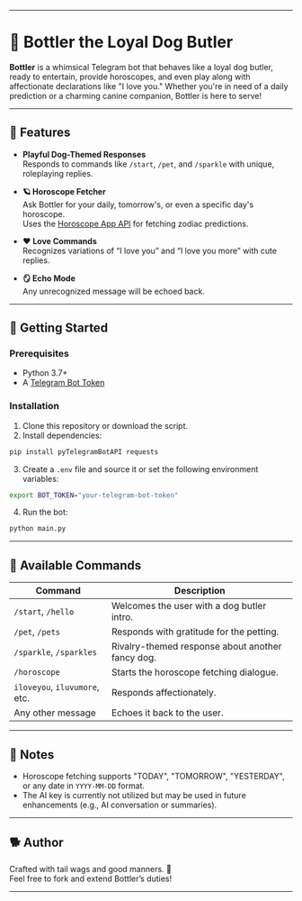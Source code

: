 
---

# 🐾 Bottler the Loyal Dog Butler

**Bottler** is a whimsical Telegram bot that behaves like a loyal dog butler, ready to entertain, provide horoscopes, and even play along with affectionate declarations like "I love you." Whether you're in need of a daily prediction or a charming canine companion, Bottler is here to serve!

---

## 🧠 Features

- **Playful Dog-Themed Responses**  
  Responds to commands like `/start`, `/pet`, and `/sparkle` with unique, roleplaying replies.

- **🪐 Horoscope Fetcher**  
  Ask Bottler for your daily, tomorrow's, or even a specific day's horoscope.  
  Uses the [Horoscope App API](https://horoscope-app-api.vercel.app/) for fetching zodiac predictions.

- **❤️ Love Commands**  
  Recognizes variations of “I love you” and “I love you more” with cute replies.

- **🪞 Echo Mode**  
  Any unrecognized message will be echoed back.

---

## 🚀 Getting Started

### Prerequisites

- Python 3.7+
- A [Telegram Bot Token](https://core.telegram.org/bots#6-botfather)
### Installation

1. Clone this repository or download the script.
2. Install dependencies:

```bash
pip install pyTelegramBotAPI requests 
```

3. Create a `.env` file and source it or set the following environment variables:

```bash
export BOT_TOKEN="your-telegram-bot-token"
```

4. Run the bot:

```bash
python main.py
```

---

## 📜 Available Commands

| Command | Description |
|--------|-------------|
| `/start`, `/hello` | Welcomes the user with a dog butler intro. |
| `/pet`, `/pets` | Responds with gratitude for the petting. |
| `/sparkle`, `/sparkles` | Rivalry-themed response about another fancy dog. |
| `/horoscope` | Starts the horoscope fetching dialogue. |
| `iloveyou`, `iluvumore`, etc. | Responds affectionately. |
| Any other message | Echoes it back to the user. |

---

## 🐛 Notes

- Horoscope fetching supports "TODAY", "TOMORROW", "YESTERDAY", or any date in `YYYY-MM-DD` format.
- The AI key is currently not utilized but may be used in future enhancements (e.g., AI conversation or summaries).

---

## 🐕 Author

Crafted with tail wags and good manners. 🐾  
Feel free to fork and extend Bottler’s duties!

---

